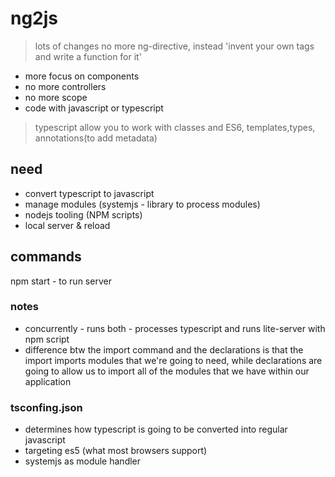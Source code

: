 # ng2js
> lots of changes
> no more ng-directive, instead 'invent your own tags and write a function for it'

- more focus on components
- no more controllers
- no more scope
- code with javascript or typescript

> typescript allow you to work with classes and ES6, templates,types, annotations(to add metadata)

## need
- convert typescript to javascript
- manage modules (systemjs - library to process modules)
- nodejs tooling (NPM scripts)
- local server & reload


## commands
npm start - to run server


### notes
- concurrently - runs both - processes typescript and runs lite-server with npm script
- difference btw the import command and the declarations is that the import imports modules
  that we're going to need, while declarations are going to allow us to import all of the
  modules that we have within our application

### tsconfing.json
- determines how typescript is going to be converted into regular javascript
- targeting es5 (what most browsers support)
- systemjs as module handler

